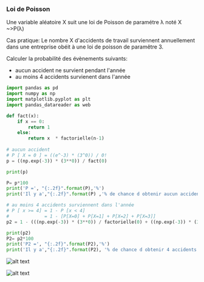 ### Loi de Poisson
Une variable aléatoire X suit une loi de Poisson de paramétre λ noté X ~>P(λ)

Cas pratique:
Le nombre X d'accidents de travail surviennent annuellement dans une entreprise obéit à une loi de poisson de paramêtre 3.

Calculer la probabilité des évènements suivants:

- aucun accident ne survient pendant l'année
- au moins 4 accidents survienent dans l'année


```python
import pandas as pd
import numpy as np
import matplotlib.pyplot as plt
import pandas_datareader as web

def fact(x):
    if x == 0:
        return 1
    else:
        return x  * factorielle(n-1)
        
# aucun accident
# P [ X = 0 ] = ((e^-3) * (3^0)) / 0!
p = ((np.exp(-3)) * (3**0)) / fact(0)

print(p)

P= p*100
print('P =', "{:.2f}".format(P),'%')
print('Il y a',"{:.2f}".format(P) ,'% de chance d obtenir aucun accident de travaille')

# au moins 4 accidents surviennent dans l'année
# P [ x >= 4] = 1 - P [x < 4]
#             = 1 - [P[X=0] + P[X=1] + P[X=2] + P[X=3]]
p2 = 1 - (((np.exp(-3)) * (3**0)) / factorielle(0) + ((np.exp(-3)) * (3**1)) / factorielle(1) + ((np.exp(-3)) * (3**2)) / factorielle(2) + ((np.exp(-3)) * (3**3)) / factorielle(3))

print(p2)
P2= p2*100
print('P2 =', "{:.2f}".format(P2),'%')
print('Il y a',"{:.2f}".format(P2), '% de chance d obtenir 4 accidents de travaille')
```
![alt text](https://www.zupimages.net/up/22/04/0s4j.png)

![alt text](https://www.zupimages.net/up/22/04/l5sh.png)
